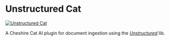 # Unstructured Cat

[![Unstructured Cat](https://raw.githubusercontent.com/asterbini/UnstructuredCat/unstructured_cat.png)](https://gitgub.com/asterbini/UnstructuredCat)


A Cheshire Cat AI plugin for document ingestion using the *[Unstructured](https://unstructured.io)* lib.


